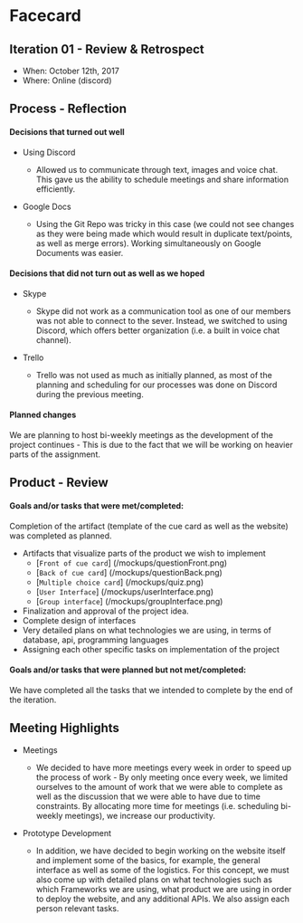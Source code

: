 # Facecard


## Iteration 01 - Review & Retrospect

 * When: October 12th, 2017
 * Where: Online (discord)

## Process - Reflection

#### Decisions that turned out well

* Using Discord
    * Allowed us to communicate through text, images and voice chat. This gave us the ability to schedule meetings and share information efficiently.

* Google Docs
    * Using the Git Repo was tricky in this case (we could not see changes as they were being made which would result in duplicate text/points, as well as merge errors).  Working simultaneously on Google Documents was easier.


#### Decisions that did not turn out as well as we hoped

* Skype
    * Skype did not work as a communication tool as one of our members was not able to connect to the sever. Instead, we switched to using Discord, which offers better organization (i.e. a built in voice chat channel).  

* Trello
    * Trello was not used as much as initially planned, as most of the planning and scheduling for our processes was done on Discord during the previous meeting.  



#### Planned changes

We are planning to host bi-weekly meetings as the development of the project continues - This is due to the fact that we will be working on heavier parts of the assignment.


## Product - Review

#### Goals and/or tasks that were met/completed:

Completion of the artifact (template of the cue card as well as the website) was completed as planned.

* Artifacts that visualize parts of the product we wish to implement
    * [`Front of cue card`] (/mockups/questionFront.png)
    * [`Back of cue card`] (/mockups/questionBack.png)
    * [`Multiple choice card`] (/mockups/quiz.png)
    * [`User Interface`] (/mockups/userInterface.png)
    * [`Group interface`] (/mockups/groupInterface.png)
* Finalization and approval of the project idea.
* Complete design of interfaces
* Very detailed plans on what technologies we are using, in terms of database, api, programming languages
* Assigning each other specific tasks on implementation of the project


#### Goals and/or tasks that were planned but not met/completed:

We have completed all the tasks that we intended to complete by the end of the iteration.

## Meeting Highlights

* Meetings
    * We decided to have more meetings every week in order to speed up the process of work - By only meeting once every week, we limited ourselves to the amount of work that we were able to complete as well as the discussion that we were able to have due to time constraints. By allocating more time for meetings (i.e. scheduling bi-weekly meetings), we increase our productivity.

* Prototype Development
    * In addition, we have decided to begin working on the website itself and implement some of the basics, for example, the general interface as well as some of the logistics. For this concept, we must also come up with detailed plans on what technologies such as which Frameworks we are using, what product we are using in order to deploy the website, and any additional APIs. We also assign each person relevant tasks. 
